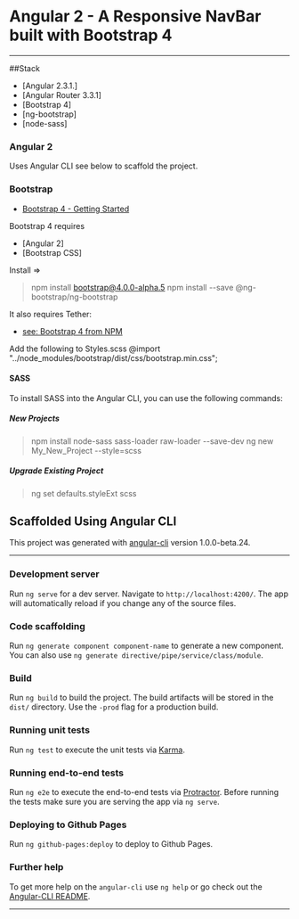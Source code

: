 # Angular 2 - A Responsive NavBar built with Bootstrap 4
___
##Stack
* [Angular 2.3.1.]
* [Angular Router 3.3.1]
* [Bootstrap 4]
* [ng-bootstrap]
* [node-sass]

### Angular 2

Uses Angular CLI see below to scaffold the project.

### Bootstrap

* [Bootstrap 4 - Getting Started](https://ng-bootstrap.github.io/#/getting-started)

Bootstrap 4 requires
* [Angular 2]
* [Bootstrap CSS]

Install =>
> npm install bootstrap@4.0.0-alpha.5
> npm install --save @ng-bootstrap/ng-bootstrap

It also requires Tether:
* [see: Bootstrap 4 from NPM](https://forums.meteor.com/t/the-way-to-use-bootstrap-4-from-npm-including-js-and-tether/23159)

Add the following to Styles.scss
@import "../node_modules/bootstrap/dist/css/bootstrap.min.css";

#### SASS
To install SASS into the Angular CLI, you can use the following commands:

##### New Projects
>npm install node-sass sass-loader raw-loader --save-dev
>ng new My_New_Project --style=scss

##### Upgrade Existing Project
>ng set defaults.styleExt scss

## Scaffolded Using Angular CLI

This project was generated with [angular-cli](https://github.com/angular/angular-cli) version 1.0.0-beta.24.
___
### Development server
Run `ng serve` for a dev server. Navigate to `http://localhost:4200/`. The app will automatically reload if you change any of the source files.

### Code scaffolding

Run `ng generate component component-name` to generate a new component. You can also use `ng generate directive/pipe/service/class/module`.

### Build

Run `ng build` to build the project. The build artifacts will be stored in the `dist/` directory. Use the `-prod` flag for a production build.

### Running unit tests

Run `ng test` to execute the unit tests via [Karma](https://karma-runner.github.io).

### Running end-to-end tests

Run `ng e2e` to execute the end-to-end tests via [Protractor](http://www.protractortest.org/).
Before running the tests make sure you are serving the app via `ng serve`.

### Deploying to Github Pages

Run `ng github-pages:deploy` to deploy to Github Pages.

### Further help

To get more help on the `angular-cli` use `ng help` or go check out the [Angular-CLI README](https://github.com/angular/angular-cli/blob/master/README.md).

___

